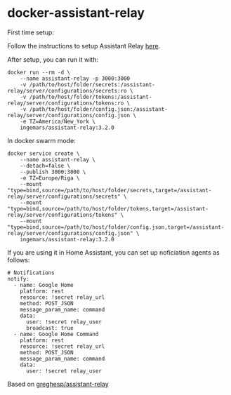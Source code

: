 # docker-assistant-relay

First time setup:

Follow the instructions to setup Assistant Relay [here](https://github.com/greghesp/assistant-relay/blob/master/readMe.md).



After setup, you can run it with:

```
docker run --rm -d \
    --name assistant-relay -p 3000:3000
    -v /path/to/host/folder/secrets:/assistant-relay/server/configurations/secrets:ro \
    -v /path/to/host/folder/tokens:/assistant-relay/server/configurations/tokens:ro \
    -v /path/to/host/folder/config.json:/assistant-relay/server/configurations/config.json \
    -e TZ=America/New_York \
    ingemars/assistant-relay:3.2.0
```

In docker swarm mode:

```
docker service create \
    --name assistant-relay \
    --detach=false \
    --publish 3000:3000 \
    -e TZ=Europe/Riga \
    --mount "type=bind,source=/path/to/host/folder/secrets,target=/assistant-relay/server/configurations/secrets" \
    --mount "type=bind,source=/path/to/host/folder/tokens,target=/assistant-relay/server/configurations/tokens" \
    --mount "type=bind,source=/path/to/host/folder/config.json,target=/assistant-relay/server/configurations/config.json" \
    ingemars/assistant-relay:3.2.0
```

If you are using it in Home Assistant, you can set up noficiation agents as follows:

```
# Notifications
notify:
  - name: Google Home
    platform: rest
    resource: !secret relay_url
    method: POST_JSON
    message_param_name: command
    data:
      user: !secret relay_user
      broadcast: true
  - name: Google Home Command
    platform: rest
    resource: !secret relay_url
    method: POST_JSON
    message_param_name: command
    data:
      user: !secret relay_user
```

Based on [greghesp/assistant-relay](https://github.com/greghesp/assistant-relay/tree/master)
